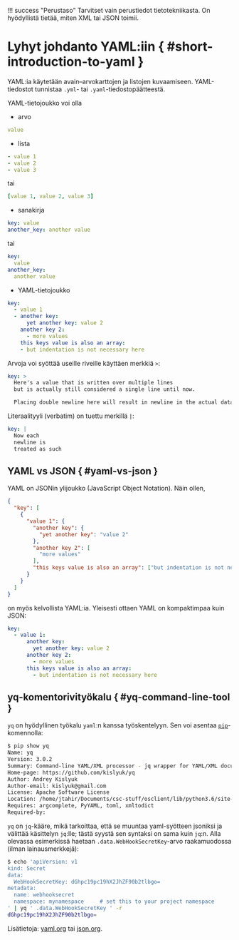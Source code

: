 !!! success "Perustaso"
    Tarvitset vain perustiedot tietotekniikasta. On hyödyllistä tietää, miten XML tai JSON toimii.

# Lyhyt johdanto YAML:iin { #short-introduction-to-yaml }

YAML:ia käytetään avain–arvokarttojen ja listojen kuvaamiseen. YAML-tiedostot tunnistaa
`.yml`- tai `.yaml`-tiedostopäätteestä.

YAML-tietojoukko voi olla

* arvo

```yaml
value
```

* lista

```yaml
- value 1
- value 2
- value 3
```

tai

```yaml
[value 1, value 2, value 3]
```

* sanakirja

```yaml
key: value
another_key: another value
```

  tai

```yaml
key:
  value
another_key:
  another value
```

* YAML-tietojoukko

```yaml
key:
  - value 1
  - another key:
      yet another key: value 2
    another key 2:
      - more values
    this keys value is also an array:
    - but indentation is not necessary here
```

Arvoja voi syöttää useille riveille käyttäen merkkiä `>`:

```yaml
key: >
  Here's a value that is written over multiple lines
  but is actually still considered a single line until now.

  Placing double newline here will result in newline in the actual data.
```

Literaalityyli (verbatim) on tuettu merkillä `|`:

```yaml
key: |
  Now each
  newline is
  treated as such
```

## YAML vs JSON { #yaml-vs-json }

YAML on JSONin ylijoukko (JavaScript Object Notation). Näin ollen,

```json
{
  "key": [
    {
      "value 1": {
        "another key": {
          "yet another key": "value 2"
        },
        "another key 2": [
          "more values"
        ],
        "this keys value is also an array": ["but indentation is not necessary here"]
      }
    }
  ]
}
```

on myös kelvollista YAML:ia. Yleisesti ottaen YAML on kompaktimpaa kuin JSON:

```yaml
key:
  - value 1:
      another key:
        yet another key: value 2
      another key 2:
        - more values
      this keys value is also an array:
        - but indentation is not necessary here
```

## yq-komentorivityökalu { #yq-command-line-tool }

`yq` on hyödyllinen työkalu `yaml`:n kanssa työskentelyyn. Sen voi asentaa [`pip`](https://pypi.org/project/yq/)-komennolla:

```bash
$ pip show yq  
Name: yq
Version: 3.0.2
Summary: Command-line YAML/XML processor - jq wrapper for YAML/XML documents
Home-page: https://github.com/kislyuk/yq
Author: Andrey Kislyuk
Author-email: kislyuk@gmail.com
License: Apache Software License
Location: /home/jtahir/Documents/csc-stuff/osclient/lib/python3.6/site-packages
Requires: argcomplete, PyYAML, toml, xmltodict
Required-by: 
```

`yq` on `jq`-kääre, mikä tarkoittaa, että se muuntaa yaml-syötteen jsoniksi ja välittää käsittelyn `jq`:lle; tästä syystä sen syntaksi on sama kuin `jq`:n. Alla olevassa esimerkissä haetaan `.data.WebHookSecretKey`-arvo raakamuodossa (ilman lainausmerkkejä):

```bash
$ echo 'apiVersion: v1
kind: Secret
data:
  WebHookSecretKey: dGhpc19pc19hX2JhZF90b2tlbgo=
metadata:
  name: webhooksecret
  namespace: mynamespace     # set this to your project namespace
' | yq ' .data.WebHookSecretKey ' -r
dGhpc19pc19hX2JhZF90b2tlbgo=
```

Lisätietoja: [yaml.org](https://yaml.org/) tai [json.org](https://json.org).